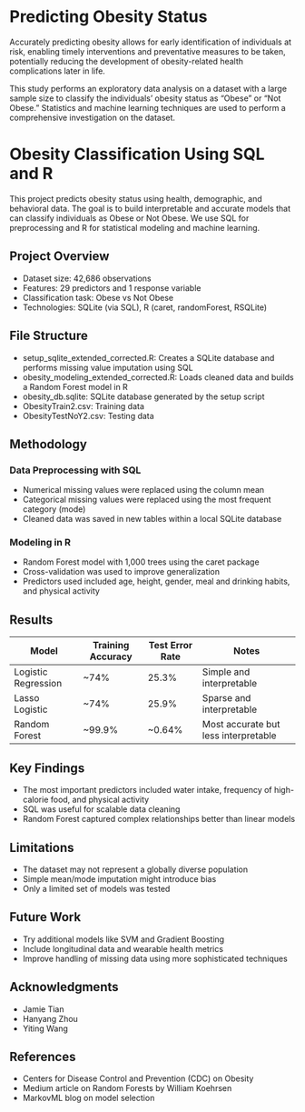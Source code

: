 # Predicting Obesity Status
Accurately predicting obesity allows for early
identification of individuals at risk, enabling timely
interventions and preventative measures to be taken,
potentially reducing the development of obesity-related
health complications later in life.

This study performs an exploratory data analysis on a
dataset with a large sample size to classify the individuals’
obesity status as “Obese” or “Not Obese.” Statistics and
machine learning techniques are used to perform a
comprehensive investigation on the dataset.


# Obesity Classification Using SQL and R

This project predicts obesity status using health, demographic, and behavioral data. The goal is to build interpretable and accurate models that can classify individuals as Obese or Not Obese. We use SQL for preprocessing and R for statistical modeling and machine learning.

## Project Overview

- Dataset size: 42,686 observations
- Features: 29 predictors and 1 response variable
- Classification task: Obese vs Not Obese
- Technologies: SQLite (via SQL), R (caret, randomForest, RSQLite)

## File Structure

- setup_sqlite_extended_corrected.R: Creates a SQLite database and performs missing value imputation using SQL
- obesity_modeling_extended_corrected.R: Loads cleaned data and builds a Random Forest model in R
- obesity_db.sqlite: SQLite database generated by the setup script
- ObesityTrain2.csv: Training data
- ObesityTestNoY2.csv: Testing data

## Methodology

### Data Preprocessing with SQL

- Numerical missing values were replaced using the column mean
- Categorical missing values were replaced using the most frequent category (mode)
- Cleaned data was saved in new tables within a local SQLite database

### Modeling in R

- Random Forest model with 1,000 trees using the caret package
- Cross-validation was used to improve generalization
- Predictors used included age, height, gender, meal and drinking habits, and physical activity

## Results

| Model                | Training Accuracy | Test Error Rate | Notes                              |
|---------------------|-------------------|-----------------|-------------------------------------|
| Logistic Regression | ~74%              | 25.3%           | Simple and interpretable            |
| Lasso Logistic      | ~74%              | 25.9%           | Sparse and interpretable            |
| Random Forest       | ~99.9%            | ~0.64%          | Most accurate but less interpretable|

## Key Findings

- The most important predictors included water intake, frequency of high-calorie food, and physical activity
- SQL was useful for scalable data cleaning
- Random Forest captured complex relationships better than linear models

## Limitations

- The dataset may not represent a globally diverse population
- Simple mean/mode imputation might introduce bias
- Only a limited set of models was tested

## Future Work

- Try additional models like SVM and Gradient Boosting
- Include longitudinal data and wearable health metrics
- Improve handling of missing data using more sophisticated techniques

## Acknowledgments

- Jamie Tian
- Hanyang Zhou
- Yiting Wang

## References

- Centers for Disease Control and Prevention (CDC) on Obesity
- Medium article on Random Forests by William Koehrsen
- MarkovML blog on model selection
